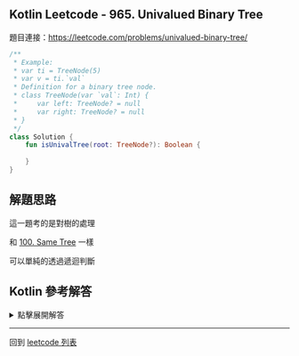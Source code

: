## Kotlin Leetcode - 965. Univalued Binary Tree

題目連接：<https://leetcode.com/problems/univalued-binary-tree/>

```kotlin
/**
 * Example:
 * var ti = TreeNode(5)
 * var v = ti.`val`
 * Definition for a binary tree node.
 * class TreeNode(var `val`: Int) {
 *     var left: TreeNode? = null
 *     var right: TreeNode? = null
 * }
 */
class Solution {
    fun isUnivalTree(root: TreeNode?): Boolean {
        
    }
}
```

## 解題思路

這一題考的是對樹的處理

和 [100. Same Tree](100.md) 一樣

可以單純的透過遞迴判斷

## Kotlin 參考解答

<details>
  <summary>點擊展開解答</summary>


```kotlin
class Solution {
    fun isUnivalTree(root: TreeNode?): Boolean {
        return (root == null)
                || (root.left == null || root.`val` == root.left.`val`)
                && (root.right == null || root.`val` == root.right.`val`)
                && isUnivalTree(root.left) && isUnivalTree(root.right)
    }
}
```

上述邏輯也可以透過 when 來改寫

```kotlin
class Solution {
    fun isUnivalTree(root: TreeNode?): Boolean {
        return when {
            root == null -> true
            root.left != null && root.`val` != root.left.`val` -> false
            root.right != null && root.`val` != root.right.`val` -> false
            else -> isUnivalTree(root.left) && isUnivalTree(root.right)
        }
    }
}
```


</details>

------

回到 [leetcode 列表](index.md)

